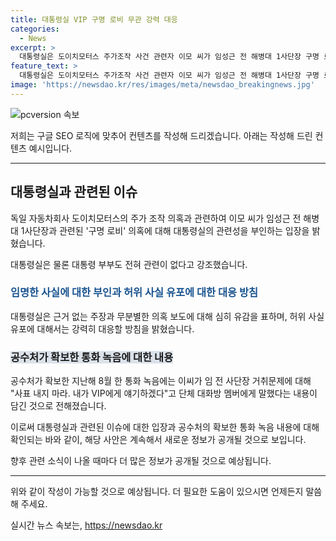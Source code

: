 ```yaml
---
title: 대통령실 VIP 구명 로비 무관 강력 대응
categories:
  - News
excerpt: >
  대통령실은 도이치모터스 주가조작 사건 관련자 이모 씨가 임성근 전 해병대 1사단장 구명 로비에 나섰다는 의혹을 부인하며 허위 사실 유포에 강력 대응할 것이라고 밝혔습니다. 공수처가 확보한 지난해 8월 한 통화 녹음에는 이씨가 임 전 사단장 거취문제에 관련한 언급이 담겨 전해졌으나 대통령 부부와의 관련성은 전혀 없다는 입장을 강조했습니다.
feature_text: >
  대통령실은 도이치모터스 주가조작 사건 관련자 이모 씨가 임성근 전 해병대 1사단장 구명 로비에 나섰다는 의혹을 부인하며 허위 사실 유포에 강력 대응할 것이라고 밝혔습니다. 공수처가 확보한 지난해 8월 한 통화 녹음에는 이씨가 임 전 사단장 거취문제에 관련한 언급이 담겨 전해졌으나 대통령 부부와의 관련성은 전혀 없다는 입장을 강조했습니다.
image: 'https://newsdao.kr/res/images/meta/newsdao_breakingnews.jpg'
---
```


<p><img src="https://newsdao.kr/res/images/meta/newsdao_breakingnews.jpg" alt="pcversion 속보" /></p>

<p>저희는 구글 SEO 로직에 맞추어 컨텐츠를 작성해 드리겠습니다. 아래는 작성해 드린 컨텐츠 예시입니다.</p>

<hr />

<h2 data-ke-size="size26">대통령실과 관련된 이슈</h2>

<p>독일 자동차회사 도이치모터스의 주가 조작 의혹과 관련하여 이모 씨가 임성근 전 해병대 1사단장과 관련된 '구명 로비' 의혹에 대해 대통령실의 관련성을 부인하는 입장을 밝혔습니다.</p>

<p data-ke-size="size16">대통령실은 물론 대통령 부부도 전혀 관련이 없다고 강조했습니다.</p>

<h3><b><span style="color: #1a5490;">임명한 사실에 대한 부인과 허위 사실 유포에 대한 대응 방침</span></b></h3>

<p>대통령실은 근거 없는 주장과 무분별한 의혹 보도에 대해 심히 유감을 표하며, 허위 사실 유포에 대해서는 강력히 대응할 방침을 밝혔습니다.</p>

<h3><b><span style="background-color: #21538527;">공수처가 확보한 통화 녹음에 대한 내용</span></b></h3>

<p>공수처가 확보한 지난해 8월 한 통화 녹음에는 이씨가 임 전 사단장 거취문제에 대해 "사표 내지 마라. 내가 VIP에게 얘기하겠다"고 단체 대화방 멤버에게 말했다는 내용이 담긴 것으로 전해졌습니다.</p>

<p>이로써 대통령실과 관련된 이슈에 대한 입장과 공수처의 확보한 통화 녹음 내용에 대해 확인되는 바와 같이, 해당 사안은 계속해서 새로운 정보가 공개될 것으로 보입니다. </p>

<p>향후 관련 소식이 나올 때마다 더 많은 정보가 공개될 것으로 예상됩니다. </p>

<hr />

<p>위와 같이 작성이 가능할 것으로 예상됩니다. 더 필요한 도움이 있으시면 언제든지 말씀해 주세요.</p>
실시간 뉴스 속보는, <a href="https://newsdao.kr" rel="dofollow">https://newsdao.kr</a>


